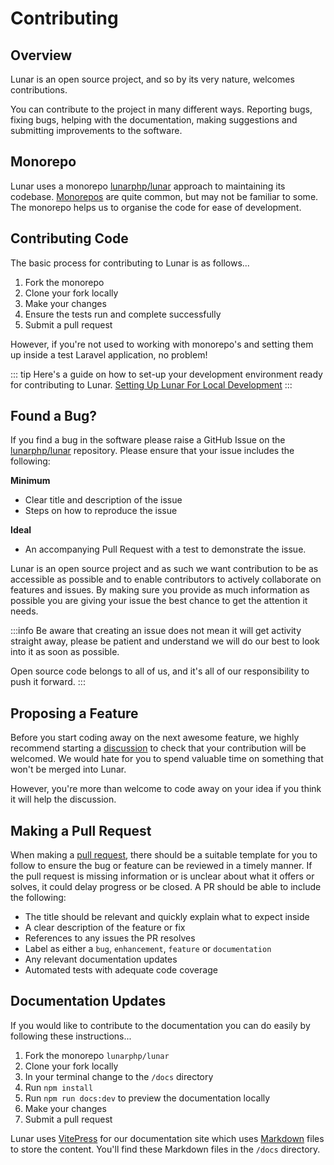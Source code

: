 # Contributing

## Overview

Lunar is an open source project, and so by its very nature, welcomes contributions.

You can contribute to the project in many different ways. Reporting bugs, fixing bugs, helping with the documentation, 
making suggestions and submitting improvements to the software.

## Monorepo

Lunar uses a monorepo [lunarphp/lunar](https://github.com/lunarphp/lunar) approach to maintaining its codebase. [Monorepos](https://en.wikipedia.org/wiki/Monorepo) are quite common, 
but may not be familiar to some. The monorepo helps us to organise the code for ease of development.

## Contributing Code

The basic process for contributing to Lunar is as follows...

1. Fork the monorepo
2. Clone your fork locally
3. Make your changes
4. Ensure the tests run and complete successfully
5. Submit a pull request

However, if you're not used to working with monorepo's and setting them up inside a test Laravel application, no problem!

::: tip
Here's a guide on how to set-up your development environment ready for contributing to Lunar.
[Setting Up Lunar For Local Development](/core/local-development)
:::

## Found a Bug?

If you find a bug in the software please raise a GitHub Issue on the 
[lunarphp/lunar](https://github.com/lunarphp/lunar/issues) repository. Please ensure that your issue includes the 
following:

**Minimum**

- Clear title and description of the issue
- Steps on how to reproduce the issue

**Ideal**

- An accompanying Pull Request with a test to demonstrate the issue.

Lunar is an open source project and as such we want contribution to be as accessible as possible and to enable 
contributors to actively collaborate on features and issues. By making sure you provide as much information as 
possible you are giving your issue the best chance to get the attention it needs.

:::info
Be aware that creating an issue does not mean it will get activity straight away, please be patient and understand we 
will do our best to look into it as soon as possible.

Open source code belongs to all of us, and it's all of our responsibility to push it forward.
:::

## Proposing a Feature

Before you start coding away on the next awesome feature, we highly recommend starting a 
[discussion](https://github.com/lunarphp/lunar/discussions) to check that your contribution will be welcomed. We would 
hate for you to spend valuable time on something that won't be merged into Lunar.

However, you're more than welcome to code away on your idea if you think it will help the discussion.

## Making a Pull Request

When making a [pull request](https://help.github.com/en/github/collaborating-with-issues-and-pull-requests/creating-a-pull-request), 
there should be a suitable template for you to follow to ensure the bug or feature can be reviewed in a timely manner.
If the pull request is missing information or is unclear about what it offers or solves, it could delay progress or be
closed.
A PR should be able to include the following:

- The title should be relevant and quickly explain what to expect inside
- A clear description of the feature or fix
- References to any issues the PR resolves
- Label as either a `bug`, `enhancement`, `feature` or `documentation`
- Any relevant documentation updates
- Automated tests with adequate code coverage

## Documentation Updates

If you would like to contribute to the documentation you can do easily by following these instructions...

1. Fork the monorepo `lunarphp/lunar`
2. Clone your fork locally
3. In your terminal change to the `/docs` directory
4. Run `npm install`
5. Run `npm run docs:dev` to preview the documentation locally
6. Make your changes
7. Submit a pull request

Lunar uses [VitePress](https://vitepress.dev/) for our documentation site which uses 
[Markdown](https://www.markdownguide.org/basic-syntax/) files to store the content. You'll find these Markdown files in
the `/docs` directory.
